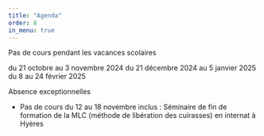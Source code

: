 ```yaml
---
title: "Agenda"
order: 8
in_menu: true
---
```

Pas de cours pendant les vacances scolaires

du 21 octobre au 3 novembre 2024
du 21 décembre 2024 au 5 janvier 2025
du 8 au 24 février 2025 

Absence exceptionnelles

- Pas de cours du 12 au 18 novembre inclus : Séminaire de fin de formation de la MLC (méthode de libération des cuirasses) en internat à Hyères 